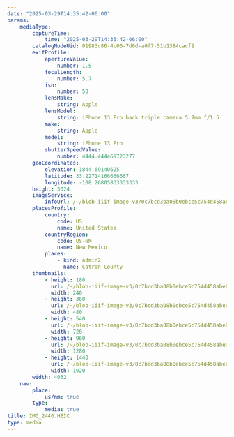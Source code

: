 ```yaml
---
date: "2025-03-29T14:35:42-06:00"
params:
    mediaType:
        captureTime:
            time: "2025-03-29T14:35:42-06:00"
        catalogNodeUid: 01983c86-4c06-7d6d-a0f7-51b1384cacf9
        exifProfile:
            apertureValue:
                number: 1.5
            focalLength:
                number: 5.7
            iso:
                number: 50
            lensMake:
                string: Apple
            lensModel:
                string: iPhone 13 Pro back triple camera 5.7mm f/1.5
            make:
                string: Apple
            model:
                string: iPhone 13 Pro
            shutterSpeedValue:
                number: 4444.444469723277
        geoCoordinates:
            elevation: 1844.69140625
            latitude: 33.22714166666667
            longitude: -108.26805833333333
        height: 3024
        imageService:
            infoUrl: /~/blob-iiif-image-v3/0c7bcd3ba08b0ebce5c754d458abe03ee3a448b2fb990fe3f580f52bb13f44ef/info.json
        placesProfile:
            country:
                code: US
                name: United States
            countryRegion:
                code: US-NM
                name: New Mexico
            places:
                - kind: admin2
                  name: Catron County
        thumbnails:
            - height: 180
              url: /~/blob-iiif-image-v3/0c7bcd3ba08b0ebce5c754d458abe03ee3a448b2fb990fe3f580f52bb13f44ef/full/240%2C180/0/default.jpg
              width: 240
            - height: 360
              url: /~/blob-iiif-image-v3/0c7bcd3ba08b0ebce5c754d458abe03ee3a448b2fb990fe3f580f52bb13f44ef/full/480%2C360/0/default.jpg
              width: 480
            - height: 540
              url: /~/blob-iiif-image-v3/0c7bcd3ba08b0ebce5c754d458abe03ee3a448b2fb990fe3f580f52bb13f44ef/full/720%2C540/0/default.jpg
              width: 720
            - height: 960
              url: /~/blob-iiif-image-v3/0c7bcd3ba08b0ebce5c754d458abe03ee3a448b2fb990fe3f580f52bb13f44ef/full/1280%2C960/0/default.jpg
              width: 1280
            - height: 1440
              url: /~/blob-iiif-image-v3/0c7bcd3ba08b0ebce5c754d458abe03ee3a448b2fb990fe3f580f52bb13f44ef/full/1920%2C1440/0/default.jpg
              width: 1920
        width: 4032
    nav:
        place:
            us/nm: true
        type:
            media: true
title: IMG_2440.HEIC
type: media
---
```

